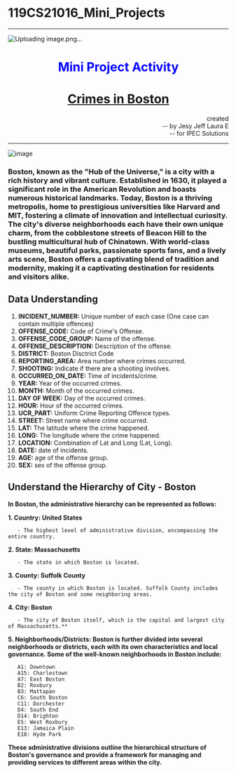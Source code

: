 # 119CS21016_Mini_Projects
---

![Uploading image.png…]()

<h1><center><font color='blue'>Mini Project Activity</font></center></h1>
<h1><ins><center>Crimes in Boston</center></ins></h1>
<div style="text-align: right">created<br>
-- by Jesy Jeff Laura E<br>
-- for IPEC Solutions</div>

---

![image](https://github.com/GirlinTheFog/119CS21016_Mini_Projects/assets/135608335/2436fbb0-8d92-48fe-a5f9-3cfb7a79786a)


### **Boston, known as the "Hub of the Universe," is a city with a rich history and vibrant culture. Established in 1630, it played a significant role in the American Revolution and boasts numerous historical landmarks. Today, Boston is a thriving metropolis, home to prestigious universities like Harvard and MIT, fostering a climate of innovation and intellectual curiosity. The city's diverse neighborhoods each have their own unique charm, from the cobblestone streets of Beacon Hill to the bustling multicultural hub of Chinatown. With world-class museums, beautiful parks, passionate sports fans, and a lively arts scene, Boston offers a captivating blend of tradition and modernity, making it a captivating destination for residents and visitors alike.**

## Data Understanding
1. **INCIDENT_NUMBER:** Unique number of each case (One case can contain multiple offences)
2. **OFFENSE_CODE:** Code of Crime's Offense.
3. **OFFENSE_CODE_GROUP:** Name of the offense.
4. **OFFENSE_DESCRIPTION:** Description of the offense.
5. **DISTRICT:** Boston Disctrict Code
6. **REPORTING_AREA:** Area number where crimes occurred.
7. **SHOOTING:** Indicate if there are a shooting involves.
8. **OCCURRED_ON_DATE:** Time of incidents/crime.
9. **YEAR:** Year of the occurred crimes.
10. **MONTH:** Month of the occurred crimes.
11. **DAY OF WEEK:** Day of the occurred crimes.
12. **HOUR:** Hour of the occurred crimes.
13. **UCR_PART:** Uniform Crime Reporting Offence types.
14. **STREET:** Street name where crime occurred.
15. **LAT:** The latitude where the crime happened.
16. **LONG:** The longitude where the crime happened.
17. **LOCATION:** Combination of Lat and Long (Lat, Long).
18. **DATE:** date of incidents.
19. **AGE:** age of the offense group.
20. **SEX:** sex of the offense group.

## Understand the Hierarchy of City - Boston

**In Boston, the administrative hierarchy can be represented as follows:**

**1. Country: United States**

       - The highest level of administrative division, encompassing the entire country.

**2. State: Massachusetts**

       - The state in which Boston is located.

**3. County: Suffolk County**

       - The county in which Boston is located. Suffolk County includes the city of Boston and some neighboring areas.

**4. City: Boston**

       - The city of Boston itself, which is the capital and largest city of Massachusetts.**

**5. Neighborhoods/Districts: Boston is further divided into several neighborhoods or districts, each with its own characteristics and local governance. Some of the well-known neighborhoods in Boston include:**

       A1: Downtown
       A15: Charlestown
       A7: East Boston
       B2: Roxbury
       B3: Mattapan
       C6: South Boston
       C11: Dorchester
       D4: South End
       D14: Brighton
       E5: West Roxbury
       E13: Jamaica Plain
       E18: Hyde Park

**These administrative divisions outline the hierarchical structure of Boston's governance and provide a framework for managing and providing services to different areas within the city.**
